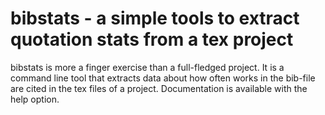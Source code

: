 # bibstats - a simple tools to extract quotation stats from a tex project

bibstats is more a finger exercise than a full-fledged project.
It is a command line tool that extracts data about how often works in the bib-file are cited
in the tex files of a project. Documentation is available with the help option.
